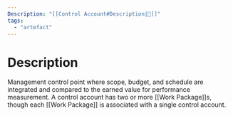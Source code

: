 ```yaml
---
Description: "[[Control Account#Description|📝]]"
tags:
  - "artefact"
---
```

# Description
Management control point where scope, budget, and schedule are integrated and compared to the earned value for performance measurement. A control account has two or more [[Work Package]]s, though each [[Work Package]] is associated with a single control account.

